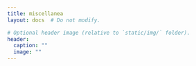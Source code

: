 ```yaml
---
title: miscellanea
layout: docs  # Do not modify.

# Optional header image (relative to `static/img/` folder).
header:
  caption: ""
  image: ""
---
```


